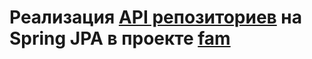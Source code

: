 Реализация [API репозиториев](../fam-repository-api/README.md) на Spring JPA в проекте [fam](../README.md) 
=============================================================================================================

